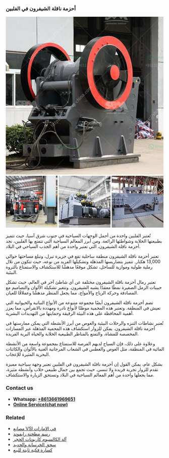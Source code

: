 <h3>أحزمة ناقلة الشيفرون في الفلبين</h3><img src='1701746443.jpg' alt=''><p>تُعتبر الفلبين واحدة من أجمل الوجهات السياحية في جنوب شرق آسيا، حيث تتميز بطبيعتها الخلابة وشواطئها الرائعة. ومن أبرز المعالم السياحية التي تتمتع بها الفلبين، نجد أحزمة ناقلة الشيفرون، التي تعتبر واحدة من أهم الجذب السياحي في البلاد.</p><p>تعتبر أحزمة ناقلة الشيفرون منطقة ساحلية تقع في جزيرة تيرل، وتبلغ مساحتها حوالي 13,000 هكتار. تتميز بتضاريسها المذهلة وتشكيلها الفريد من نوعه، حيث تتكون من تلال رملية طولية وموازية للساحل، تشكل موقعًا مدهشًا للاستكشاف والاستمتاع بالثروة البيئية.</p><p>تعتبر رمال أحزمة ناقلة الشيفرون مختلفة عن أي شاطئ آخر في العالم، حيث تشكل حبيبات الرمل الصغيرة نمطًا معقدًا يشبه الشيفرون. وتتغير تشكيلة الألوان والتصاميم مع المصادفة وحركة الرياح والأمواج، مما يجعل المنظر مدهشًا وعملاقًا للعيان.</p><p>تضم أحزمة ناقلة الشيفرون أيضًا مجموعة متنوعة من الأنواع النباتية والحيوانية التي تعيش في المنطقة. وتعتبر هذه المحمية موطنًا لأنواع نادرة ومهددة بالانقراض، مما يعزز أهمية المحافظة على هذه البيئة الرقيقة وحمايتها من التهديدات البشرية.</p><p>تُعتبر نشاطات التنزه والرحلات البيئية والغوص من أبرز الأنشطة التي يمكن ممارستها في أحزمة ناقلة الشيفرون. يمكن للزوار استكشاف هذه المحمية المذهلة عبر المسارات المخصصة للمشاة، والتمتع بالمناظر الطبيعية الخلابة والحياة البرية الفريدة.</p><p>وعلاوة على ذلك، فإن السياح لديهم الفرصة للاستمتاع بمجموعة واسعة من الأنشطة المائية في المنطقة، مثل الغوص والغطس في الشعاب المرجانية الغنية بالألوان والكائنات البحرية المثيرة للإعجاب.</p><p>بشكل عام، يمكن القول إن أحزمة ناقلة الشيفرون في الفلبين تعتبر وجهة سياحية مميزة تقدم للزوار تجربة فريدة ولا تنسى. حيث تجمع بين جمال طبيعي خلاب وأنشطة مثيرة، مما يجعلها واحدة من أهم المعالم السياحية في البلاد وتستحق الزيارة والاستكشاف.</p><h3>Contact us</h3><ul><li><strong>Whatsapp:&nbsp;<a href="https://wa.me/8613661969651">+8613661969651</a></strong></li><li><a href="https://swt.shibang-china.com/?git&amp;zhl&amp;أحزمة ناقلة الشيفرون في الفلبين"><strong>Online Service(chat now)</strong></a></li></ul><h3>Related</h3><ul><li><a href='مصانع VSI في الإمارات.md'>مصانع VSI في الإمارات</a></li><li><a href='رسم مطحنة رايموند.md'>رسم مطحنة رايموند</a></li><li><a href='آلة الكالسيوم كاربونات الحجر.md'>آلة الكالسيوم كاربونات الحجر</a></li><li><a href='سحق الخرسانة والحديد.md'>سحق الخرسانة والحديد</a></li><li><a href='كسارة فكية ثابتة للبيع.md'>كسارة فكية ثابتة للبيع</a></li></ul>